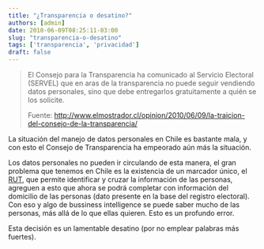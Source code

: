 ```yaml
---
title: "¿Transparencia o desatino?"
authors: [admin]
date: 2010-06-09T08:25:11-03:00
slug: "transparencia-o-desatino"
tags: ['transparencia', 'privacidad']
draft: false
---
```

> El Consejo para la Transparencia ha comunicado al Servicio Electoral
> (SERVEL) que en aras de la transparencia no puede seguir vendiendo
> datos personales, sino que debe entregarlos gratuitamente a quién se
> los solicite.
>
> Fuente:
> <http://www.elmostrador.cl/opinion/2010/06/09/la-traicion-del-consejo-de-la-transparencia/>

La situación del manejo de datos personales en Chile es bastante mala, y
con esto el Consejo de Transparencia ha empeorado aún más la situación.

Los datos personales no pueden ir circulando de esta manera, el gran
problema que tenemos en Chile es la existencia de un marcador único, el
[RUT](/blog/2009/05/deme-su-rut.html), que permite
identificar y cruzar la información de las personas, agreguen a esto que
ahora se podrá completar con información del domicilio de las personas
(dato presente en la base del registro electoral). Con eso y algo de
bussiness intelligence se puede saber mucho de las personas, más allá de
lo que ellas quieren. Esto es un profundo error.

Esta decisión es un lamentable desatino (por no emplear palabras más
fuertes).


